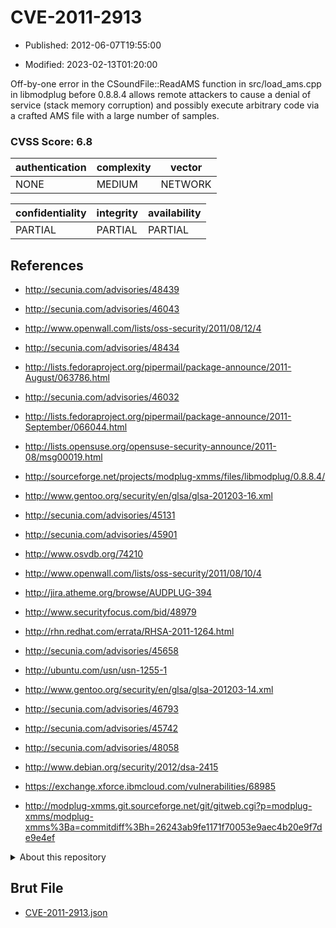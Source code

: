 # CVE-2011-2913

- Published: 2012-06-07T19:55:00

- Modified: 2023-02-13T01:20:00

Off-by-one error in the CSoundFile::ReadAMS function in src/load_ams.cpp in libmodplug before 0.8.8.4 allows remote attackers to cause a denial of service (stack memory corruption) and possibly execute arbitrary code via a crafted AMS file with a large number of samples.

### CVSS Score: **6.8**

| authentication | complexity | vector |
| --- | --- | --- |
| NONE | MEDIUM | NETWORK |

| confidentiality | integrity | availability |
| --- | --- | --- |
| PARTIAL | PARTIAL | PARTIAL |

## References

* http://secunia.com/advisories/48439

* http://secunia.com/advisories/46043

* http://www.openwall.com/lists/oss-security/2011/08/12/4

* http://secunia.com/advisories/48434

* http://lists.fedoraproject.org/pipermail/package-announce/2011-August/063786.html

* http://secunia.com/advisories/46032

* http://lists.fedoraproject.org/pipermail/package-announce/2011-September/066044.html

* http://lists.opensuse.org/opensuse-security-announce/2011-08/msg00019.html

* http://sourceforge.net/projects/modplug-xmms/files/libmodplug/0.8.8.4/

* http://www.gentoo.org/security/en/glsa/glsa-201203-16.xml

* http://secunia.com/advisories/45131

* http://secunia.com/advisories/45901

* http://www.osvdb.org/74210

* http://www.openwall.com/lists/oss-security/2011/08/10/4

* http://jira.atheme.org/browse/AUDPLUG-394

* http://www.securityfocus.com/bid/48979

* http://rhn.redhat.com/errata/RHSA-2011-1264.html

* http://secunia.com/advisories/45658

* http://ubuntu.com/usn/usn-1255-1

* http://www.gentoo.org/security/en/glsa/glsa-201203-14.xml

* http://secunia.com/advisories/46793

* http://secunia.com/advisories/45742

* http://secunia.com/advisories/48058

* http://www.debian.org/security/2012/dsa-2415

* https://exchange.xforce.ibmcloud.com/vulnerabilities/68985

* http://modplug-xmms.git.sourceforge.net/git/gitweb.cgi?p=modplug-xmms/modplug-xmms%3Ba=commitdiff%3Bh=26243ab9fe1171f70053e9aec4b20e9f7de9e4ef

<details>
<summary>About this repository</summary> 

  This repository is part of the project [Live Hack CVE](https://github.com/Live-Hack-CVE). Main website can be found [www.live-hack.org](https://www.live-hack.org) 
  
  Made by [Sn0wAlice](https://github.com/Sn0wAlice) for the people that care about security and need to have a feed of the latest CVEs. Hope you enjoy it, don't forget to star the repo and follow me on [Twitter](https://twitter.com/Sn0wAlice) and [Github](https://github.com/Sn0wAlice). And that is my [personnal website](https://www.alice-snow.me/)

  - [Home Page](https://github.com/Live-Hack-CVE)
  - [Framework](https://github.com/Live-Hack-CVE/cve-framework)
  - [CVE database](https://github.com/Live-Hack-CVE/full_database)
  - [Changelog](https://github.com/Live-Hack-CVE/Changelog)
</details>

## Brut File

* [CVE-2011-2913.json](https://raw.githubusercontent.com/Live-Hack-CVE/full_database/main/cves/2011/CVE-2011-2913.json)

